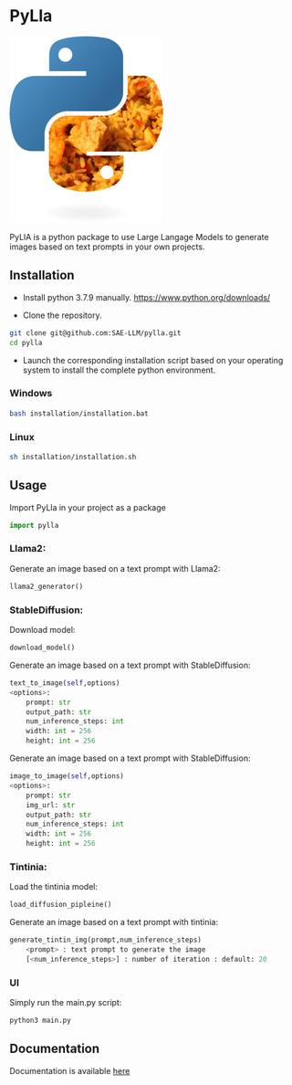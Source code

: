 # PyLla
![PyLla logo](logo.png)

PyLlA is a python package to use Large Langage Models to generate images based on text prompts in your own projects.


## Installation

 - Install python 3.7.9 manually. https://www.python.org/downloads/
 
 - Clone the repository.
```sh
git clone git@github.com:SAE-LLM/pylla.git
cd pylla
```
 - Launch the corresponding installation script based on your operating system to install the complete python environment.

### Windows
```sh
bash installation/installation.bat
```
### Linux
```sh
sh installation/installation.sh
```


## Usage

Import PyLla in your project as a package
```python
import pylla
```


### Llama2:
Generate an image based on a text prompt with Llama2:
```python
llama2_generator()
```
### StableDiffusion:
Download model:
```python
download_model()
```
Generate an image based on a text prompt with StableDiffusion:
```python
text_to_image(self,options)
<options>:
    prompt: str
    output_path: str
    num_inference_steps: int
    width: int = 256
    height: int = 256
```
Generate an image based on a text prompt with StableDiffusion:
```python
image_to_image(self,options)
<options>:
    prompt: str
    img_url: str
    output_path: str
    num_inference_steps: int
    width: int = 256
    height: int = 256
```

### Tintinia:
Load the tintinia model:
```python
load_diffusion_pipleine()
```
Generate an image based on a text prompt with tintinia:
```python
generate_tintin_img(prompt,num_inference_steps)
    <prompt> : text prompt to generate the image
    [<num_inference_steps>] : number of iteration : default: 20
```

### UI

Simply run the main.py script:

```py
python3 main.py
```

## Documentation

Documentation is available [here](https://sae-llm.github.io/pylla/)
